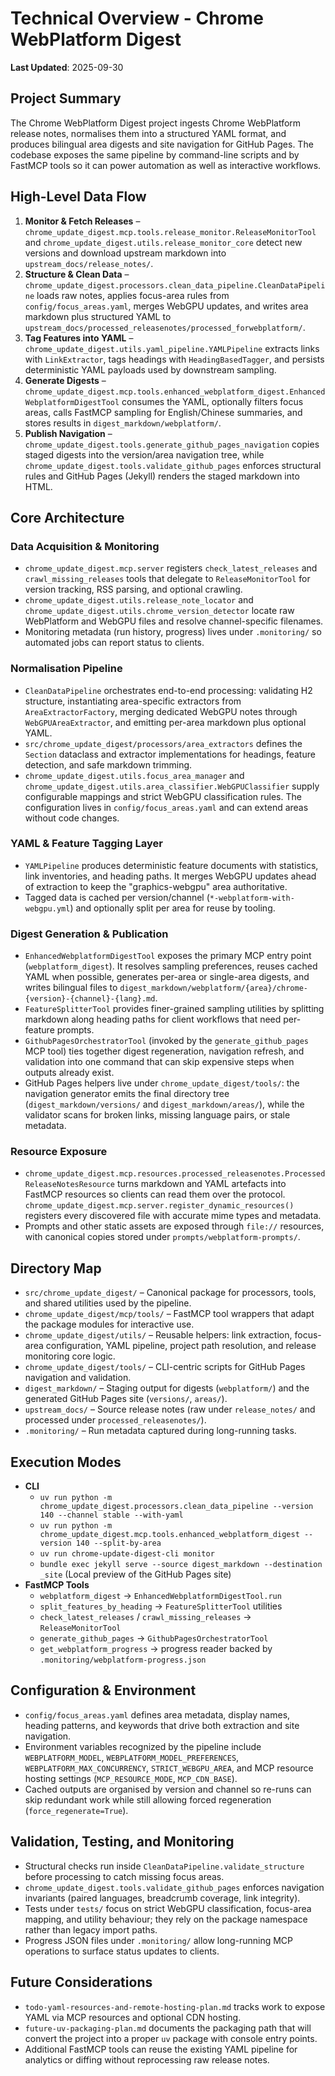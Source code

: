 # Technical Overview - Chrome WebPlatform Digest

**Last Updated**: 2025-09-30

## Project Summary
The Chrome WebPlatform Digest project ingests Chrome WebPlatform release notes, normalises them into a structured YAML format, and produces bilingual area digests and site navigation for GitHub Pages. The codebase exposes the same pipeline by command-line scripts and by FastMCP tools so it can power automation as well as interactive workflows.

## High-Level Data Flow
1. **Monitor & Fetch Releases** – `chrome_update_digest.mcp.tools.release_monitor.ReleaseMonitorTool` and `chrome_update_digest.utils.release_monitor_core` detect new versions and download upstream markdown into `upstream_docs/release_notes/`.
2. **Structure & Clean Data** – `chrome_update_digest.processors.clean_data_pipeline.CleanDataPipeline` loads raw notes, applies focus-area rules from `config/focus_areas.yaml`, merges WebGPU updates, and writes area markdown plus structured YAML to `upstream_docs/processed_releasenotes/processed_forwebplatform/`.
3. **Tag Features into YAML** – `chrome_update_digest.utils.yaml_pipeline.YAMLPipeline` extracts links with `LinkExtractor`, tags headings with `HeadingBasedTagger`, and persists deterministic YAML payloads used by downstream sampling.
4. **Generate Digests** – `chrome_update_digest.mcp.tools.enhanced_webplatform_digest.EnhancedWebplatformDigestTool` consumes the YAML, optionally filters focus areas, calls FastMCP sampling for English/Chinese summaries, and stores results in `digest_markdown/webplatform/`.
5. **Publish Navigation** – `chrome_update_digest.tools.generate_github_pages_navigation` copies staged digests into the version/area navigation tree, while `chrome_update_digest.tools.validate_github_pages` enforces structural rules and GitHub Pages (Jekyll) renders the staged markdown into HTML.

## Core Architecture

### Data Acquisition & Monitoring
- `chrome_update_digest.mcp.server` registers `check_latest_releases` and `crawl_missing_releases` tools that delegate to `ReleaseMonitorTool` for version tracking, RSS parsing, and optional crawling.
- `chrome_update_digest.utils.release_note_locator` and `chrome_update_digest.utils.chrome_version_detector` locate raw WebPlatform and WebGPU files and resolve channel-specific filenames.
- Monitoring metadata (run history, progress) lives under `.monitoring/` so automated jobs can report status to clients.

### Normalisation Pipeline
- `CleanDataPipeline` orchestrates end-to-end processing: validating H2 structure, instantiating area-specific extractors from `AreaExtractorFactory`, merging dedicated WebGPU notes through `WebGPUAreaExtractor`, and emitting per-area markdown plus optional YAML.
- `src/chrome_update_digest/processors/area_extractors` defines the `Section` dataclass and extractor implementations for headings, feature detection, and safe markdown trimming.
- `chrome_update_digest.utils.focus_area_manager` and `chrome_update_digest.utils.area_classifier.WebGPUClassifier` supply configurable mappings and strict WebGPU classification rules. The configuration lives in `config/focus_areas.yaml` and can extend areas without code changes.

### YAML & Feature Tagging Layer
- `YAMLPipeline` produces deterministic feature documents with statistics, link inventories, and heading paths. It merges WebGPU updates ahead of extraction to keep the "graphics-webgpu" area authoritative.
- Tagged data is cached per version/channel (`*-webplatform-with-webgpu.yml`) and optionally split per area for reuse by tooling.

### Digest Generation & Publication
- `EnhancedWebplatformDigestTool` exposes the primary MCP entry point (`webplatform_digest`). It resolves sampling preferences, reuses cached YAML when possible, generates per-area or single-area digests, and writes bilingual files to `digest_markdown/webplatform/{area}/chrome-{version}-{channel}-{lang}.md`.
- `FeatureSplitterTool` provides finer-grained sampling utilities by splitting markdown along heading paths for client workflows that need per-feature prompts.
- `GithubPagesOrchestratorTool` (invoked by the `generate_github_pages` MCP tool) ties together digest regeneration, navigation refresh, and validation into one command that can skip expensive steps when outputs already exist.
- GitHub Pages helpers live under `chrome_update_digest/tools/`: the navigation generator emits the final directory tree (`digest_markdown/versions/` and `digest_markdown/areas/`), while the validator scans for broken links, missing language pairs, or stale metadata.

### Resource Exposure
- `chrome_update_digest.mcp.resources.processed_releasenotes.ProcessedReleaseNotesResource` turns markdown and YAML artefacts into FastMCP resources so clients can read them over the protocol. `chrome_update_digest.mcp.server.register_dynamic_resources()` registers every discovered file with accurate mime types and metadata.
- Prompts and other static assets are exposed through `file://` resources, with canonical copies stored under `prompts/webplatform-prompts/`.

## Directory Map
- `src/chrome_update_digest/` – Canonical package for processors, tools, and shared utilities used by the pipeline.
- `chrome_update_digest/mcp/tools/` – FastMCP tool wrappers that adapt the package modules for interactive use.
- `chrome_update_digest/utils/` – Reusable helpers: link extraction, focus-area configuration, YAML pipeline, project path resolution, and release monitoring core logic.
- `chrome_update_digest/tools/` – CLI-centric scripts for GitHub Pages navigation and validation.
- `digest_markdown/` – Staging output for digests (`webplatform/`) and the generated GitHub Pages site (`versions/`, `areas/`).
- `upstream_docs/` – Source release notes (raw under `release_notes/` and processed under `processed_releasenotes/`).
- `.monitoring/` – Run metadata captured during long-running tasks.

## Execution Modes
- **CLI**
  - `uv run python -m chrome_update_digest.processors.clean_data_pipeline --version 140 --channel stable --with-yaml`
  - `uv run python -m chrome_update_digest.mcp.tools.enhanced_webplatform_digest --version 140 --split-by-area`
  - `uv run chrome-update-digest-cli monitor`
  - `bundle exec jekyll serve --source digest_markdown --destination _site` (Local preview of the GitHub Pages site)
- **FastMCP Tools**
  - `webplatform_digest` → `EnhancedWebplatformDigestTool.run`
  - `split_features_by_heading` → `FeatureSplitterTool` utilities
  - `check_latest_releases` / `crawl_missing_releases` → `ReleaseMonitorTool`
  - `generate_github_pages` → `GithubPagesOrchestratorTool`
  - `get_webplatform_progress` → progress reader backed by `.monitoring/webplatform-progress.json`

## Configuration & Environment
- `config/focus_areas.yaml` defines area metadata, display names, heading patterns, and keywords that drive both extraction and site navigation.
- Environment variables recognized by the pipeline include `WEBPLATFORM_MODEL`, `WEBPLATFORM_MODEL_PREFERENCES`, `WEBPLATFORM_MAX_CONCURRENCY`, `STRICT_WEBGPU_AREA`, and MCP resource hosting settings (`MCP_RESOURCE_MODE`, `MCP_CDN_BASE`).
- Cached outputs are organised by version and channel so re-runs can skip redundant work while still allowing forced regeneration (`force_regenerate=True`).

## Validation, Testing, and Monitoring
- Structural checks run inside `CleanDataPipeline.validate_structure` before processing to catch missing focus areas.
- `chrome_update_digest.tools.validate_github_pages` enforces navigation invariants (paired languages, breadcrumb coverage, link integrity).
- Tests under `tests/` focus on strict WebGPU classification, focus-area mapping, and utility behaviour; they rely on the package namespace rather than legacy import paths.
- Progress JSON files under `.monitoring/` allow long-running MCP operations to surface status updates to clients.

## Future Considerations
- `todo-yaml-resources-and-remote-hosting-plan.md` tracks work to expose YAML via MCP resources and optional CDN hosting.
- `future-uv-packaging-plan.md` documents the packaging path that will convert the project into a proper `uv` package with console entry points.
- Additional FastMCP tools can reuse the existing YAML pipeline for analytics or diffing without reprocessing raw release notes.
